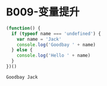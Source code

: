 
# B009-变量提升

```js
(function() {
  if (typeof name === 'undefined') {
    var name = 'Jack'
    console.log('Goodbay ' + name)
  } else {
    console.log('Hello ' + name)
  }
})()

```


```
Goodbay Jack
```
